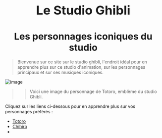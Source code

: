 <h1 style="text-align:center; font-size:40px;">
Le Studio Ghibli</h1>

  
<h1 style="text-align:center; font-size:30px;"> Les personnages iconiques du studio </h1>




> Bienvenue sur ce site sur le studio ghibli, l'endroit idéal pour en apprendre plus sur ce studio d'animation, sur les personnages principaux et sur ses musiques iconiques.

![image](https://github.com/user-attachments/assets/b1e3bada-5613-41a5-aa32-8e66c7d50c84)
>> Voici une image du personnage de Totoro, emblème du studio Ghibli.

Cliquez sur les liens ci-dessous pour en apprendre plus sur vos personnages préférés :

- [Totoro](test2)
- [Chihiro](chihiro)
- 

